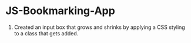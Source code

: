 # JS-Bookmarking-App

1. Created an input box that grows and shrinks by applying a CSS styling to a class that gets added.
